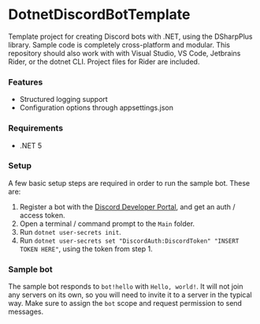 # DotnetDiscordBotTemplate
Template project for creating Discord bots with .NET, using the DSharpPlus library.
Sample code is completely cross-platform and modular.
This repository should also work with with Visual Studio, VS Code, Jetbrains Rider, or the dotnet CLI.
Project files for Rider are included.

### Features
* Structured logging support
* Configuration options through appsettings.json

### Requirements
* .NET 5

### Setup
A few basic setup steps are required in order to run the sample bot. These are:
1. Register a bot with the [Discord Developer Portal](https://discord.com/developers/docs/intro), and get an auth / access token.
2. Open a terminal / command prompt to the `Main` folder.
3. Run `dotnet user-secrets init`.
4. Run `dotnet user-secrets set "DiscordAuth:DiscordToken" "INSERT TOKEN HERE"`, using the token from step 1.

### Sample bot
The sample bot responds to `bot!hello` with `Hello, world!`.
It will not join any servers on its own, so you will need to invite it to a server in the typical way.
Make sure to assign the `bot` scope and request permission to send messages.
